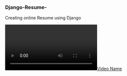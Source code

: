 ### Django-Resume-
Creating online Resume using Django


[![Video Name](https://github.com/harshitpathak18/Django-Resume-/master/Demo.mp4)](https://github.com/harshitpathak18/Django-Resume-/master/Demo.mp4)

